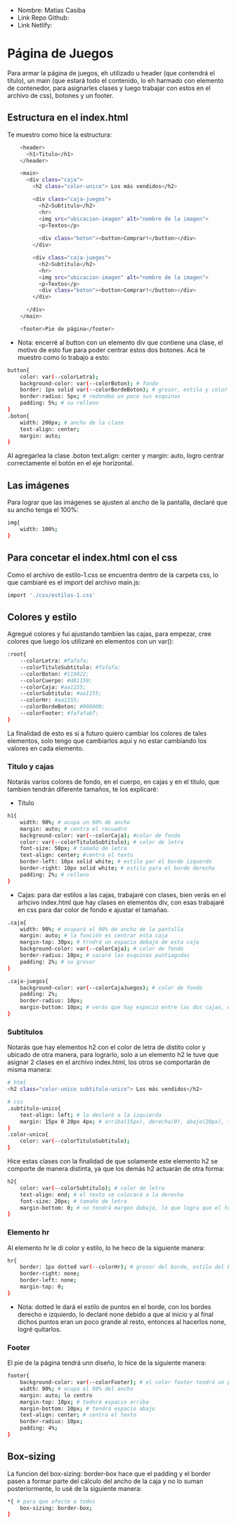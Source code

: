 * Nombre: Matias Casiba
* Link Repo Github:
* Link Netlify:

# Página de Juegos

Para armar la página de juegos, eh utilizado u header (que contendrá el título), un main (que estará todo el contenido, lo eh harmado con elemento de contenedor, para asignarles clases y luego trabajar con estos en el archivo de css), botones y un footer.

## Estructura en el index.html
Te muestro como hice la estructura:
```sh
    <header>
      <h1>Titulo</h1>
    </header>

    <main>
      <div class="caja">
        <h2 class="color-unico"> Los más vendidos</h2>

        <div class="caja-juegos">
          <h2>Subtitulo</h2>
          <hr>
          <img src="ubicacion-imagen" alt="nombre de la imagen">
          <p>Textos</p>
          
          <div class="boton"><button>Comprar!</button></div>
        </div>

        <div class="caja-juegos">
          <h2>Subtitulo</h2>
          <hr>
          <img src="ubicacion-imagen" alt="nombre de la imagen">
          <p>Textos</p>
          <div class="boton"><button>Comprar!</button></div>
        </div>

      </div>
    </main>

    <footer>Pie de página</footer>
```
* Nota: encerré al button con un elemento div que contiene una clase, el motivo de esto fue para poder centrar estos dos botones. Acá te muestro como lo trabajo a esto:
```sh
button{
    color: var(--colorLetra);
    background-color: var(--colorBoton); # fondo
    border: 1px solid var(--colorBordeBoton); # grosor, estilo y color del borde
    border-radius: 5px; # redondeo un poco sus esquinas
    padding: 5%; # su relleno
}
.boton{
    width: 200px; # ancho de la clase
    text-align: center; 
    margin: auto;
}
```
Al agregarlea la clase .boton text.align: center y margin: auto, logro centrar correctamente el botón en el eje horizontal.

## Las imágenes
Para lograr que las imágenes se ajusten al ancho de la pantalla, declaré que su ancho tenga el 100%:
```sh
img{
    width: 100%;
}
```
## Para concetar el index.html con el css
Como el archivo de estilo-1.css se encuentra dentro de la carpeta css, lo que cambiaré es el import del archivo main.js:
```sh
import './css/estilos-1.css' 
```

## Colores y estilo
Agregué colores y fui ajustando tambien las cajas, para empezar, cree colores que luego los utilizaré en elementos con un var():
```sh
:root{
    --colorLetra: #fafafa;
    --colorTituloSubtitulo: #fafafa;
    --colorBoton: #119822;
    --colorCuerpo: #d81159;
    --colorCaja: #aa1155;
    --colorSubtitulo: #aa1155;
    --colorHr: #aa1155;
    --colorBordeBoton: #008000;
    --colorFooter: #fafafab7;
}
```
La finalidad de esto es si a futuro quiero cambiar los colores de tales elementos, solo tengo que cambiarlos aquí y no estar cambiando los valores en cada elemento.

### Titulo y cajas
Notarás varios colores de fondo, en el cuerpo, en cajas y en el titulo, que tambien tendrán diferente tamaños, te los explicaré:
* Titulo
```sh
h1{
    width: 90%; # ocupa un 90% de ancho
    margin: auto; # centra el recuadro
    background-color: var(--colorCaja); #color de fondo
    color: var(--colorTituloSubtitulo); # color de letra
    font-size: 50px; # tamaño de letra
    text-align: center; #centra el texto
    border-left: 10px solid white; # estilo par el borde izquerdo
    border-right: 10px solid white; # estilo para el borde derecho
    padding: 2%; # relleno
}
```

* Cajas: para dar estilos a las cajas, trabajaré con clases, bien verás en el arhcivo index.html que hay clases en elementos div, con esas trabajaré en css para dar color de fondo e ajustar el tamañao.
```sh
.caja{
    width: 90%; # ocupará el 90% de ancho de la pantalla
    margin: auto; # la función es centrar esta caja
    margin-top: 30px; # trndrá un espacio debajo de esta caja
    background-color: var(--colorCaja); # color de fondo
    border-radius: 10px; # sacaré las esquinas puntiagudas
    padding: 2%; # su grosor
}

.caja-juegos{
    background-color: var(--colorCajaJuegos); # color de fondo
    padding: 2%;
    border-radius: 10px;
    margin-bottom: 10px; # verás que hay espacio entre las dos cajas, el responsable de dicha accion es este margin-bottom
}
```
### Subtitulos
Notarás que hay elementos h2 con el color de letra de distito color y ubicado de otra manera, para lograrlo, solo a un elemento h2 le tuve que asignar 2 clases en el archivo index.html, los otros se comportarán de misma manera:
```sh
# html
<h2 class="color-unico subtitulo-unico"> Los más vendidos</h2>

# css
.subtitulo-unico{
    text-align: left; # lo declaré a la izquierda 
    margin: 15px 0 20px 4px; # arriba(15px), derecha(0), abajo(20px), izquierda(4px)
}
.color-unico{
    color: var(--colorTituloSubtitulo);
}
```
Hice estas clases con la finalidad de que solamente este elemento h2 se comporte de manera distinta, ya que los demás h2 actuarán de otra forma:
```sh
h2{
    color: var(--colorSubtitulo); # color de letra
    text-align: end; # el texto se colocará a la derecha
    font-size: 20px; # tamaño de letra
    margin-bottom: 0; # no tendrá margen debajo, lo que logra que el texto quede más cerca del borde creado <hr>
}
```

### Elemento hr
Al elemento hr le di color y estilo, lo he heco de la siguiente manera:
```sh
hr{
    border: 1px dotted var(--colorHr); # grosor del borde, estilo del borde, color del borde
    border-right: none;
    border-left: none;
    margin-top: 0;
}
```
* Nota: dotted le dará el estilo de puntos en el borde, con los bordes derecho e izquierdo, lo declaré none debido a que al inicio y al final dichos puntos eran un poco grande al resto, entonces al hacerlos none, logré quitarlos.

### Footer
El pie de la página tendrá unn diseño, lo hice de la siguiente manera:
```sh
footer{
    background-color: var(--colorFooter); # el color footer tendrá un poco de transparencia
    width: 90%; # ocupa el 90% del ancho
    margin: auto; lo centro 
    margin-top: 10px; # tednrá espacio arriba
    margin-bottom: 10px; # tendrá espacio abajo
    text-align: center; # centra el texto
    border-radius: 10px; 
    padding: 4%;
}
```

## Box-sizing
La funcion del box-sizing: border-box hace que el padding y el border pasen a formar parte del cálculo del ancho de la caja y no lo suman posteriormente, lo usé de la siguiente manera:
```sh
*{ # para que afecte a todos
    box-sizing: border-box;
}
```
